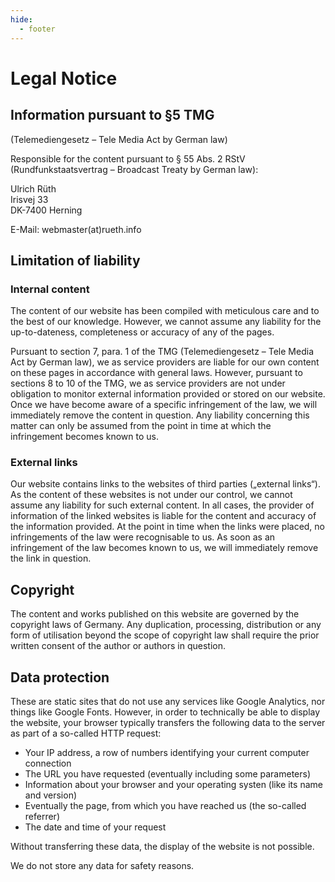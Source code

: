 ```yaml
---
hide:
  - footer
---
```


# Legal Notice

## Information pursuant to §5 TMG
(Telemediengesetz – Tele Media Act by German law)

Responsible for the content pursuant to § 55 Abs. 2 RStV (Rundfunkstaatsvertrag – Broadcast Treaty by German law):

Ulrich Rüth<br>
Irisvej 33<br>
DK-7400 Herning

E-Mail: webmaster(at)rueth.info

## Limitation of liability

### Internal content

The content of our website has been compiled with meticulous care and to the best of our knowledge. However, we cannot assume any liability for the up-to-dateness, completeness or accuracy of any of the pages.

Pursuant to section 7, para. 1 of the TMG (Telemediengesetz – Tele Media Act by German law), we as service providers are liable for our own content on these pages in accordance with general laws. However, pursuant to sections 8 to 10 of the TMG, we as service providers are not under obligation to monitor external information provided or stored on our website. Once we have become aware of a specific infringement of the law, we will immediately remove the content in question. Any liability concerning this matter can only be assumed from the point in time at which the infringement becomes known to us.

### External links

Our website contains links to the websites of third parties („external links“). As the content of these websites is not under our control, we cannot assume any liability for such external content. In all cases, the provider of information of the linked websites is liable for the content and accuracy of the information provided. At the point in time when the links were placed, no infringements of the law were recognisable to us. As soon as an infringement of the law becomes known to us, we will immediately remove the link in question.

## Copyright

The content and works published on this website are governed by the copyright laws of Germany. Any duplication, processing, distribution or any form of utilisation beyond the scope of copyright law shall require the prior written consent of the author or authors in question.

## Data protection

These are static sites that do not use any services like Google Analytics, nor things like Google Fonts. However, in order to technically be able to display the website, your browser typically transfers the following data to the server as part of a so-called HTTP request:

- Your IP address, a row of numbers identifying your current computer connection
- The URL you have requested (eventually including some parameters)
- Information about your browser and your operating systen (like its name and version)
- Eventually the page, from which you have reached us (the so-called referrer)
- The date and time of your request

Without transferring these data, the display of the website is not possible.

We do not store any data for safety reasons.
